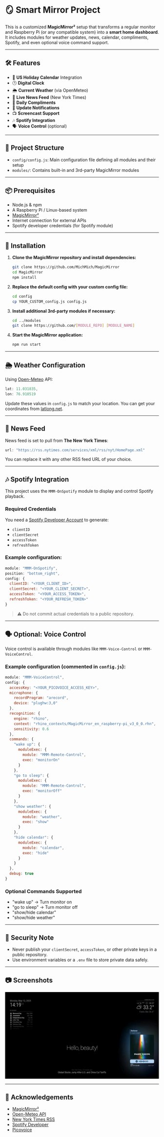 # 🪞 Smart Mirror Project

This is a customized **MagicMirror²** setup that transforms a regular monitor and Raspberry Pi (or any compatible system) into a **smart home dashboard**. It includes modules for weather updates, news, calendar, compliments, Spotify, and even optional voice command support.

---

## 🛠️ Features

- 📅 **US Holiday Calendar** Integration  
- 🕒 **Digital Clock**  
- 🌦️ **Current Weather** (via OpenMeteo)  
- 📰 **Live News Feed** (New York Times)  
- 💬 **Daily Compliments**  
- 🔔 **Update Notifications**  
- 📺 **Screencast Support**  
- 🎶 **Spotify Integration**  
- 🗣️ **Voice Control** (optional)

---

## 📁 Project Structure

- `config/config.js`: Main configuration file defining all modules and their setup  
- `modules/`: Contains built-in and 3rd-party MagicMirror modules  

---

## 📦 Prerequisites

- Node.js & npm  
- A Raspberry Pi / Linux-based system  
- [MagicMirror²](https://magicmirror.builders)  
- Internet connection for external APIs  
- Spotify developer credentials (for Spotify module)

---

## 🔧 Installation

1. **Clone the MagicMirror repository and install dependencies:**

   ```bash
   git clone https://github.com/MichMich/MagicMirror
   cd MagicMirror
   npm install
   ```

2. **Replace the default config with your custom config file:**

   ```bash
   cd config
   cp YOUR_CUSTOM_config.js config.js
   ```

3. **Install additional 3rd-party modules if necessary:**

   ```bash
   cd ../modules
   git clone https://github.com/[MODULE_REPO] [MODULE_NAME]
   ```

4. **Start the MagicMirror application:**

   ```bash
   npm run start
   ```

---

## 🌦️ Weather Configuration

Using [Open-Meteo](https://open-meteo.com) API:

```js
lat: 11.031835,
lon: 76.910519
```

Update these values in `config.js` to match your location. You can get your coordinates from [latlong.net](https://www.latlong.net/).

---

## 📰 News Feed

News feed is set to pull from **The New York Times**:

```js
url: "https://rss.nytimes.com/services/xml/rss/nyt/HomePage.xml"
```

You can replace it with any other RSS feed URL of your choice.

---

## 🎶 Spotify Integration

This project uses the `MMM-OnSpotify` module to display and control Spotify playback.

### Required Credentials

You need a [Spotify Developer Account](https://developer.spotify.com/dashboard/) to generate:

- `clientID`
- `clientSecret`
- `accessToken`
- `refreshToken`

### Example configuration:

```js
module: "MMM-OnSpotify",
position: "bottom_right",
config: {
  clientID: "<YOUR_CLIENT_ID>",
  clientSecret: "<YOUR_CLIENT_SECRET>",
  accessToken: "<YOUR_ACCESS_TOKEN>",
  refreshToken: "<YOUR_REFRESH_TOKEN>"
}
```

> ⚠️ Do not commit actual credentials to a public repository.

---

## 🗣️ Optional: Voice Control

Voice control is available through modules like `MMM-Voice-Control` or `MMM-VoiceControl`.

### Example configuration (commented in `config.js`):

```js
module: "MMM-VoiceControl",
config: {
  accessKey: "<YOUR_PICOVOICE_ACCESS_KEY>",
  microphone: {
    recordProgram: "arecord",
    device: "plughw:3,0"
  },
  recognition: {
    engine: "rhino",
    context: "rhino_contexts/MagicMirror_en_raspberry-pi_v3_0_0.rhn",
    sensitivity: 0.6
  },
  commands: {
    "wake up": {
      moduleExec: {
        module: "MMM-Remote-Control",
        exec: "monitorOn"
      }
    },
    "go to sleep": {
      moduleExec: {
        module: "MMM-Remote-Control",
        exec: "monitorOff"
      }
    },
    "show weather": {
      moduleExec: {
        module: "weather",
        exec: "show"
      }
    },
    "hide calendar": {
      moduleExec: {
        module: "calendar",
        exec: "hide"
      }
    }
  },
  debug: true
}
```

### Optional Commands Supported

- "wake up" → Turn monitor on  
- "go to sleep" → Turn monitor off  
- "show/hide calendar"  
- "show/hide weather"  

---

## 🔐 Security Note

- Never publish your `clientSecret`, `accessToken`, or other private keys in a public repository.  
- Use environment variables or a `.env` file to store private data safely.  

---

## 📷 Screenshots

![Smart Mirror Setup](Smart_Mirror.png)


---

## 🙌 Acknowledgements

- [MagicMirror²](https://magicmirror.builders)  
- [Open-Meteo API](https://open-meteo.com)  
- [New York Times RSS](https://rss.nytimes.com/)  
- [Spotify Developer](https://developer.spotify.com)  
- [Picovoice](https://picovoice.ai/)


